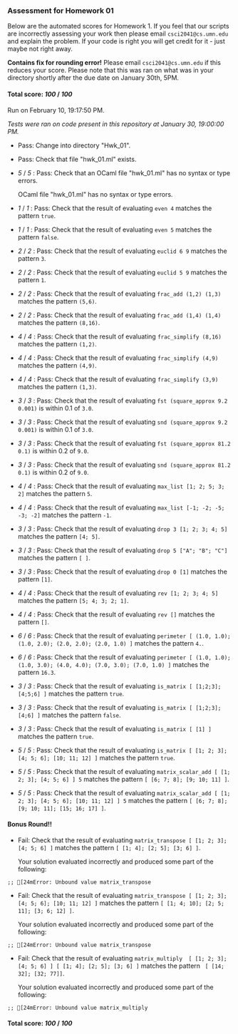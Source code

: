 ### Assessment for Homework 01

Below are the automated scores for Homework 1.  If you feel that our scripts are incorrectly assessing your work then please email ``csci2041@cs.umn.edu`` and explain the problem.  If your code is right you will get credit for it - just maybe not right away.

**Contains fix for rounding error!** Please email ``csci2041@cs.umn.edu`` if this reduces your score. Please note that this was ran on what was in your directory shortly after the due date on January 30th, 5PM.

#### Total score: _100_ / _100_

Run on February 10, 19:17:50 PM.

*Tests were ran on code present in this repository at January 30, 19:00:00 PM.*

+ Pass: Change into directory "Hwk_01".

+ Pass: Check that file "hwk_01.ml" exists.

+  _5_ / _5_ : Pass: Check that an OCaml file "hwk_01.ml" has no syntax or type errors.

    OCaml file "hwk_01.ml" has no syntax or type errors.



+  _1_ / _1_ : Pass: Check that the result of evaluating `even 4` matches the pattern `true`.

   



+  _1_ / _1_ : Pass: Check that the result of evaluating `even 5` matches the pattern `false`.

   



+  _2_ / _2_ : Pass: Check that the result of evaluating `euclid 6 9` matches the pattern `3`.

   



+  _2_ / _2_ : Pass: Check that the result of evaluating `euclid 5 9` matches the pattern `1`.

   



+  _2_ / _2_ : Pass: Check that the result of evaluating `frac_add (1,2) (1,3)` matches the pattern `(5,6)`.

   



+  _2_ / _2_ : Pass: Check that the result of evaluating `frac_add (1,4) (1,4)` matches the pattern `(8,16)`.

   



+  _4_ / _4_ : Pass: Check that the result of evaluating `frac_simplify (8,16)` matches the pattern `(1,2)`.

   



+  _4_ / _4_ : Pass: Check that the result of evaluating `frac_simplify (4,9)` matches the pattern `(4,9)`.

   



+  _4_ / _4_ : Pass: Check that the result of evaluating `frac_simplify (3,9)` matches the pattern `(1,3)`.

   



+  _3_ / _3_ : Pass: Check that the result of evaluating `fst (square_approx 9.2 0.001)` is within 0.1 of `3.0`.

   



+  _3_ / _3_ : Pass: Check that the result of evaluating `snd (square_approx 9.2 0.001)` is within 0.1 of `3.0`.

   



+  _3_ / _3_ : Pass: Check that the result of evaluating `fst (square_approx 81.2 0.1)` is within 0.2 of `9.0`.

   



+  _3_ / _3_ : Pass: Check that the result of evaluating `snd (square_approx 81.2 0.1)` is within 0.2 of `9.0`.

   



+  _4_ / _4_ : Pass: Check that the result of evaluating `max_list [1; 2; 5; 3; 2]` matches the pattern `5`.

   



+  _4_ / _4_ : Pass: Check that the result of evaluating `max_list [-1; -2; -5; -3; -2]` matches the pattern `-1`.

   



+  _3_ / _3_ : Pass: Check that the result of evaluating `drop 3 [1; 2; 3; 4; 5]` matches the pattern `[4; 5]`.

   



+  _3_ / _3_ : Pass: Check that the result of evaluating `drop 5 ["A"; "B"; "C"]` matches the pattern `[ ]`.

   



+  _3_ / _3_ : Pass: Check that the result of evaluating `drop 0 [1]` matches the pattern `[1]`.

   



+  _4_ / _4_ : Pass: Check that the result of evaluating `rev [1; 2; 3; 4; 5]` matches the pattern `[5; 4; 3; 2; 1]`.

   



+  _4_ / _4_ : Pass: Check that the result of evaluating `rev []` matches the pattern `[]`.

   



+  _6_ / _6_ : Pass: Check that the result of evaluating `perimeter [ (1.0, 1.0); (1.0, 2.0); (2.0, 2.0); (2.0, 1.0) ]` matches the pattern `4.`.

   



+  _6_ / _6_ : Pass: Check that the result of evaluating `perimeter [ (1.0, 1.0); (1.0, 3.0); (4.0, 4.0); (7.0, 3.0); (7.0, 1.0) ]` matches the pattern `16.3`.

   



+  _3_ / _3_ : Pass: Check that the result of evaluating `is_matrix [ [1;2;3]; [4;5;6] ]` matches the pattern `true`.

   



+  _3_ / _3_ : Pass: Check that the result of evaluating `is_matrix [ [1;2;3]; [4;6] ]` matches the pattern `false`.

   



+  _3_ / _3_ : Pass: Check that the result of evaluating `is_matrix [ [1] ]` matches the pattern `true`.

   



+  _5_ / _5_ : Pass: Check that the result of evaluating `is_matrix [ [1; 2; 3]; [4; 5; 6]; [10; 11; 12] ]` matches the pattern `true`.

   



+  _5_ / _5_ : Pass: Check that the result of evaluating `matrix_scalar_add [ [1; 2; 3]; [4; 5; 6] ] 5` matches the pattern `[ [6; 7; 8]; [9; 10; 11] ]`.

   



+  _5_ / _5_ : Pass: Check that the result of evaluating `matrix_scalar_add [ [1; 2; 3]; [4; 5; 6]; [10; 11; 12] ] 5` matches the pattern `[ [6; 7; 8]; [9; 10; 11]; [15; 16; 17] ]`.

   



#### Bonus Round!!

+ Fail: Check that the result of evaluating `matrix_transpose [ [1; 2; 3]; [4; 5; 6] ]` matches the pattern `[ [1; 4]; [2; 5]; [3; 6] ]`.

   

   Your solution evaluated incorrectly and produced some part of the following:

 ` ;;
[24mError: Unbound value matrix_transpose
`


+ Fail: Check that the result of evaluating `matrix_transpose [ [1; 2; 3]; [4; 5; 6]; [10; 11; 12] ]` matches the pattern `[ [1; 4; 10]; [2; 5; 11]; [3; 6; 12] ]`.

   

   Your solution evaluated incorrectly and produced some part of the following:

 ` ;;
[24mError: Unbound value matrix_transpose
`


+ Fail: Check that the result of evaluating `matrix_multiply  [ [1; 2; 3]; [4; 5; 6] ] [ [1; 4]; [2; 5]; [3; 6] ]` matches the pattern ` [ [14; 32]; [32; 77]]`.

   

   Your solution evaluated incorrectly and produced some part of the following:

 ` ;;
[24mError: Unbound value matrix_multiply
`


#### Total score: _100_ / _100_

